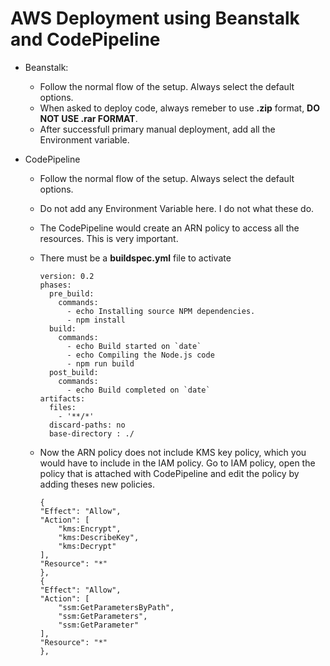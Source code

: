 
# AWS Deployment using Beanstalk and CodePipeline


- Beanstalk:
  - Follow the normal flow of the setup. Always select the default options.
  - When asked to deploy code, always remeber to use **.zip** format, **DO NOT USE .rar FORMAT**.
  - After successfull primary manual deployment, add all the Environment variable.

- CodePipeline
  - Follow the normal flow of the setup. Always select the default options.
  - Do not add any Environment Variable here. I do not what these do. 
  - The CodePipeline would create an ARN policy to access all the resources. This is very important.
  - There must be a **buildspec.yml** file to activate 

    ```
    version: 0.2
    phases:
      pre_build:
        commands:
          - echo Installing source NPM dependencies.
          - npm install
      build:
        commands:
          - echo Build started on `date`
          - echo Compiling the Node.js code
          - npm run build
      post_build:
        commands:
          - echo Build completed on `date`
    artifacts:
      files:
        - '**/*'
      discard-paths: no
      base-directory : ./
    ```
  - Now the ARN policy does not include KMS key policy, which you would have to include in the IAM policy. Go to IAM policy, open the policy that is attached with CodePipeline and edit the policy by adding theses new policies.
    ```
    {
    "Effect": "Allow",
    "Action": [
        "kms:Encrypt",
        "kms:DescribeKey",
        "kms:Decrypt"
    ],
    "Resource": "*"
    },
    {
    "Effect": "Allow",
    "Action": [
        "ssm:GetParametersByPath",
        "ssm:GetParameters",
        "ssm:GetParameter"
    ],
    "Resource": "*"
    },
    ```
